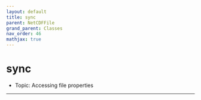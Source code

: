 ```yaml
---
layout: default
title: sync
parent: NetCDFFile
grand_parent: Classes
nav_order: 46
mathjax: true
---
```


#  sync

- Topic: Accessing file properties


---

